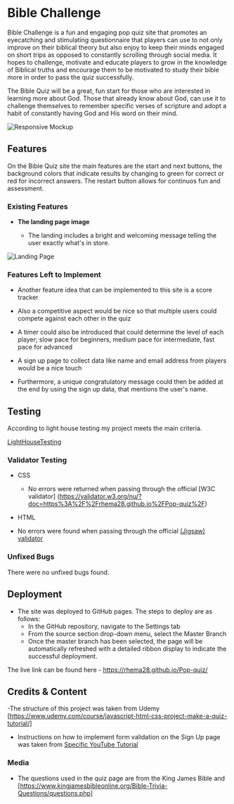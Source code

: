 # Bible Challenge  

Bible Challenge is a fun and engaging pop quiz site that promotes an eyecatching and stimulating questionnaire that players can use to not only improve on their biblical theory but also enjoy to keep their minds engaged on short trips as opposed to constantly scrolling through social media. It hopes to challenge, motivate and educate players to grow in the knowledge of Biblical truths and encourage them to be motivated to study their bible more in order to pass the quiz successfully.  

The Bible Quiz will be a great, fun start for those who are interested in learning more about God. Those that already know about God, can use it to challenge themselves to remember specific verses of scripture and adopt a habit of constantly having God and His word on their mind.  

![Responsive Mockup](../Pop-quiz/assets/images/responsive%20mock%20up.png)

## Features 

On the Bible Quiz site the main features are the start and next buttons, the background colors that indicate results by changing to green for correct or red for incorrect answers. The restart button allows for continuos fun and assessment.

### Existing Features

- __The landing page image__

  - The landing includes a bright and welcoming message telling the user exactly what's in store.  

![Landing Page](../Pop-quiz/assets/images/Landing%20page.png)


### Features Left to Implement

- Another feature idea that can be implemented to this site is a score tracker

- Also a competitive aspect would be nice so that multiple users could compete against each other in the quiz

- A timer could also be introduced that could determine the level of each player; slow pace for beginners, medium pace for intermediate, fast pace for advanced

- A sign up page to collect data like name and email address from players would be a nice touch

- Furthermore, a unique congratulatory message could then be added at the end by using the sign up data, that mentions the user's name.


## Testing 

According to light house testing my project meets the main criteria. 

[LightHouseTesting](../Pop-quiz/assets/images/Lighthouse%20test.png)

### Validator Testing 

- CSS
  - No errors were returned when passing through the official [W3C validator] (https://validator.w3.org/nu/?doc=https%3A%2F%2Frhema28.github.io%2FPop-quiz%2F)

- HTML
- No errors were found when passing through the official [(Jigsaw) validator](https://jigsaw.w3.org/css-validator/validator?uri=https%3A%2F%2Frhema28.github.io%2FPop-quiz%2F+&profile=css3svg&usermedium=all&warning=1&vextwarning=&lang=en)

### Unfixed Bugs

 There were no unfixed bugs found.

## Deployment

- The site was deployed to GitHub pages. The steps to deploy are as follows: 
  - In the GitHub repository, navigate to the Settings tab 
  - From the source section drop-down menu, select the Master Branch
  - Once the master branch has been selected, the page will be automatically refreshed with a detailed ribbon display to indicate the successful deployment. 

The live link can be found here - https://rhema28.github.io/Pop-quiz/ 


## Credits & Content 

-The structure of this project was taken from Udemy [https://www.udemy.com/course/javascript-html-css-project-make-a-quiz-tutorial/]

- Instructions on how to implement form validation on the Sign Up page was taken from [Specific YouTube Tutorial](https://www.youtube.com/)

### Media

- The questions used in the quiz page are from the King James Bible and [https://www.kingjamesbibleonline.org/Bible-Trivia-Questions/questions.php]
